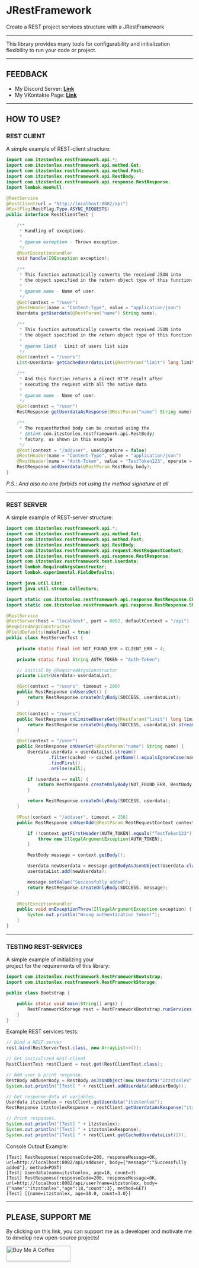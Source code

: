 # JRestFramework
Create a REST project services structure with a JRestFramework

---

This library provides many tools for configurability 
and initialization flexibility to run your code or project.

---

## FEEDBACK

- My Discord Server: **[Link](https://discord.gg/GmT9pUy8af)**
- My VKontakte Page: **[Link](https://vk.com/itzstonlex)**

---

## HOW TO USE?

### REST CLIENT

A simple example of REST-client structure:

```java
import com.itzstonlex.restframework.api.*;
import com.itzstonlex.restframework.api.method.Get;
import com.itzstonlex.restframework.api.method.Post;
import com.itzstonlex.restframework.api.RestBody;
import com.itzstonlex.restframework.api.response.RestResponse;
import lombok.NonNull;

@RestService
@RestClient(url = "http://localhost:8082/api")
@RestFlag(RestFlag.Type.ASYNC_REQUESTS)
public interface RestClientTest {

    /**
     * Handling of exceptions.
     *
     * @param exception - Thrown exception.
     */
    @RestExceptionHandler
    void handle(IOException exception);

    /**
     * This function automatically converts the received JSON into
     * the object specified in the return object type of this function (Userdata)
     *
     * @param name - Name of user.
     */
    @Get(context = "/user")
    @RestHeader(name = "Content-Type", value = "application/json")
    Userdata getUserdata(@RestParam("name") String name);

    /**
     * This function automatically converts the received JSON into
     * the object specified in the return object type of this function (List)
     *
     * @param limit - Limit of users list size
     */
    @Get(context = "/users")
    List<Userdata> getCachedUserdataList(@RestParam("limit") long limit);

    /**
     * And this function returns a direct HTTP result after
     * executing the request with all the native data
     *
     * @param name - Name of user.
     */
    @Get(context = "/user")
    RestResponse getUserdataAsResponse(@RestParam("name") String name);

    /**
     * The requestMethod body can be created using the
     * {@link com.itzstonlex.restframework.api.RestBody}
     * factory, as shown in this example
     */
    @Post(context = "/adduser", useSignature = false)
    @RestHeader(name = "Content-Type", value = "application/json")
    @RestHeader(name = "Auth-Token", value = "TestToken123", operate = RestHeader.Operation.ADD)
    RestResponse addUserdata(@RestParam RestBody body);
}
```

_P.S.: And also no one forbids not using the method signature at all_

---

### REST SERVER

A simple example of REST-server structure:

```java
import com.itzstonlex.restframework.api.*;
import com.itzstonlex.restframework.api.method.Get;
import com.itzstonlex.restframework.api.method.Post;
import com.itzstonlex.restframework.api.RestBody;
import com.itzstonlex.restframework.api.request.RestRequestContext;
import com.itzstonlex.restframework.api.response.RestResponse;
import com.itzstonlex.restframework.test.Userdata;
import lombok.RequiredArgsConstructor;
import lombok.experimental.FieldDefaults;

import java.util.List;
import java.util.stream.Collectors;

import static com.itzstonlex.restframework.api.response.RestResponse.CLIENT_ERR;
import static com.itzstonlex.restframework.api.response.RestResponse.SUCCESS;

@RestService
@RestServer(host = "localhost", port = 8082, defaultContext = "/api")
@RequiredArgsConstructor
@FieldDefaults(makeFinal = true)
public class RestServerTest {
    
    private static final int NOT_FOUND_ERR = CLIENT_ERR + 4;

    private static final String AUTH_TOKEN = "Auth-Token";

    // initial by @RequiredArgsConstructor
    private List<Userdata> userdataList;

    @Get(context = "/users", timeout = 200)
    public RestResponse onUsersGet() {
        return RestResponse.createOnlyBody(SUCCESS, userdataList);
    }

    @Get(context = "/users")
    public RestResponse onLimitedUsersGet(@RestParam("limit") long limit) {
        return RestResponse.createOnlyBody(SUCCESS, userdataList.stream().limit(limit).collect(Collectors.toList()));
    }

    @Get(context = "/user")
    public RestResponse onUserGet(@RestParam("name") String name) {
        Userdata userdata = userdataList.stream()
                .filter(cached -> cached.getName().equalsIgnoreCase(name))
                .findFirst()
                .orElse(null);

        if (userdata == null) {
            return RestResponse.createOnlyBody(NOT_FOUND_ERR, RestBody.asText("Userdata is not found"));
        }

        return RestResponse.createOnlyBody(SUCCESS, userdata);
    }

    @Post(context = "/adduser", timeout = 250)
    public RestResponse onUserAdd(@RestParam RestRequestContext context) {

        if (!context.getFirstHeader(AUTH_TOKEN).equals("TestToken123")) {
            throw new IllegalArgumentException(AUTH_TOKEN);
        }

        RestBody message = context.getBody();

        Userdata newUserdata = message.getBodyAsJsonObject(Userdata.class);
        userdataList.add(newUserdata);

        message.setValue("Successfully added");
        return RestResponse.createOnlyBody(SUCCESS, message);
    }

    @RestExceptionHandler
    public void onExceptionThrow(IllegalArgumentException exception) {
        System.out.println("Wrong authentication token!");
    }
}
```

---

### TESTING REST-SERVICES

A simple example of initializing your<br>
project for the requirements of this library:

```java
import com.itzstonlex.restframework.RestFrameworkBootstrap;
import com.itzstonlex.restframework.RestFrameworkStorage;

public class Bootstrap {

    public static void main(String[] args) {
        RestFrameworkStorage rest = RestFrameworkBootstrap.runServices(Bootstrap.class);
    }
}
```

Example REST services tests:
```java
// Bind a REST-server
rest.bind(RestServerTest.class, new ArrayList<>());

// Get initialized REST-client
RestClientTest restClient = rest.get(RestClientTest.class);

// Add user & print response.
RestBody adduserBody = RestBody.asJsonObject(new Userdata("itzstonlex", 18, 3)); 
System.out.println("[Test] " + restClient.addUserdata(adduserBody));

// Get response-data at variables.
Userdata itzstonlex = restClient.getUserdata("itzstonlex");
RestResponse itzstonlexResponse = restClient.getUserdataAsResponse("itzstonlex");

// Print responses.
System.out.println("[Test] " + itzstonlex);
System.out.println("[Test] " + itzstonlexResponse);
System.out.println("[Test] " + restClient.getCachedUserdataList(2));
```
Console Output Example:
```shell
[Test] RestResponse(responseCode=200, responseMessage=OK, url=http://localhost:8082/api/adduser, body={"message":"Successfully added"}, method=POST)
[Test] Userdata(name=itzstonlex, age=18, count=3)
[Test] RestResponse(responseCode=200, responseMessage=OK, url=http://localhost:8082/api/user?name=itzstonlex, body={"name":"itzstonlex","age":18,"count":3}, method=GET)
[Test] [{name=itzstonlex, age=18.0, count=3.0}]
```
---

## PLEASE, SUPPORT ME


By clicking on this link, you can support me as a 
developer and motivate me to develop new open-source projects!

<a href="https://www.buymeacoffee.com/itzstonlex" target="_blank"><img src="https://www.buymeacoffee.com/assets/img/custom_images/orange_img.png" alt="Buy Me A Coffee" style="height: 41px !important;width: 174px !important;box-shadow: 0px 3px 2px 0px rgba(190, 190, 190, 0.5) !important;-webkit-box-shadow: 0px 3px 2px 0px rgba(190, 190, 190, 0.5) !important;" ></a>
